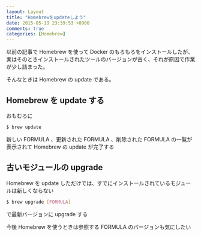 ```yaml
---
layout: Layout
title: "Homebrewをupdateしよう"
date: 2015-05-19 23:39:53 +0900
comments: true
categories: [Homebrew]
---
```


以前の記事で Homebrew を使って Docker のもろもろをインストールしたが、実はそのときインストールされたツールのバージョンが古く、それが原因で作業が少し詰まった。

そんなときは Homebrew の update である。

## Homebrew を update する

おもむろに

```bash
$ brew update
```

新しい FORMULA 、更新された FORMULA 、削除された FORMULA の一覧が表示されて Homebrew の update が完了する

## 古いモジュールの upgrade

Homebrew を update しただけでは、すでにインストールされているモジュールは新しくならない

```bash
$ brew upgrade [FORMULA]
```

で最新バージョンに upgrade する


今後 Homebrew を使うときは参照する FORMULA のバージョンも気にしたい
